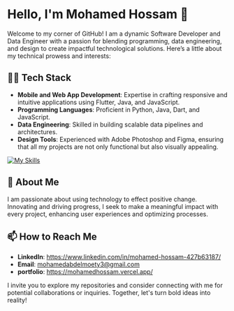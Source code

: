 # Hello, I'm Mohamed Hossam 👋

Welcome to my corner of GitHub! I am a dynamic Software Developer and Data Engineer with a passion for blending programming, data engineering, and design to create impactful technological solutions. Here’s a little about my technical prowess and interests:

## 👨‍💻 Tech Stack
- **Mobile and Web App Development**: Expertise in crafting responsive and intuitive applications using Flutter, Java, and JavaScript.
- **Programming Languages**: Proficient in Python, Java, Dart, and JavaScript.
- **Data Engineering**: Skilled in building scalable data pipelines and architectures.
- **Design Tools**: Experienced with Adobe Photoshop and Figma, ensuring that all my projects are not only functional but also visually appealing.

[![My Skills](https://skillicons.dev/icons?i=vercel,androidstudio,azure,react,gcp,flutter,ts,threejs,tensorflow,sklearn,selenium,react,r,py,pr,postman,postgres,ps,octave,npm,nodejs,notion,materialui,kotlin,js,java,graphql,firebase,flask,&perline=3)](https://skillicons.dev)
## 🚀 About Me
I am passionate about using technology to effect positive change. Innovating and driving progress, I seek to make a meaningful impact with every project, enhancing user experiences and optimizing processes.


## 📫 How to Reach Me
- **LinkedIn**: https://www.linkedin.com/in/mohamed-hossam-427b63187/
- **Email**: mohamedabdelmoety3@gmail.com
- **portfolio**: https://mohamedhossam.vercel.app/


I invite you to explore my repositories and consider connecting with me for potential collaborations or inquiries. Together, let's turn bold ideas into reality!

